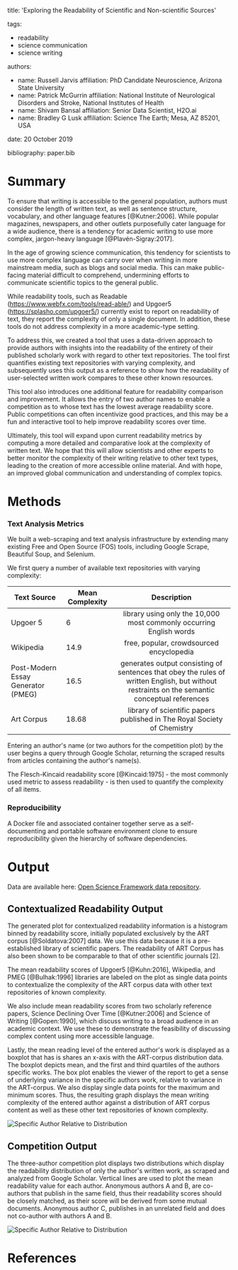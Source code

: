 title: 'Exploring the Readability of Scientific and Non-scientific Sources'
		
tags:
  - readability
  - science communication
  - science writing

authors:
  - name: Russell Jarvis
    affiliation: PhD Candidate Neuroscience, Arizona State University
  - name: Patrick McGurrin
    affiliation: National Institute of Neurological Disorders and Stroke, National Institutes of Health
  - name: Shivam Bansal
    affiliation: Senior Data Scientist, H2O.ai
  - name: Bradley G Lusk
    affiliation: Science The Earth; Mesa, AZ 85201, USA
    
date: 20 October 2019

bibliography: paper.bib

# Summary
To ensure that writing is accessible to the general population, authors must consider the length of written text, as well as sentence structure, vocabulary, and other language features [@Kutner:2006]. While popular magazines, newspapers, and other outlets purposefully cater language for a wide audience, there is a tendency for academic writing to use more complex, jargon-heavy language [@Plavén-Sigray:2017]. 

In the age of growing science communication, this tendency for scientists to use more complex language can carry over when writing in more mainstream media, such as blogs and social media. This can make public-facing material difficult to comprehend, undermining efforts to communicate scientific topics to the general public.

While readability tools, such as Readable (https://www.webfx.com/tools/read-able/) and Upgoer5 (https://splasho.com/upgoer5/) currently exist to report on readability of text, they report the complexity of only a single document. In addition, these tools do not address complexity in a more academic-type setting.

To address this, we created a tool that uses a data-driven approach to provide authors with insights into the readability of the entirety of their published scholarly work with regard to other text repositories. The tool first quantifies existing text repositories with varying complexity, and subsequently uses this output as a reference to show how the readability of user-selected written work compares to these other known resources. 

This tool also introduces one additional feature for readability comparison and improvement. It allows the entry of two author names to enable a competition as to whose text has the lowest average readability score. Public competitions can often incentivize good practices, and this may be a fun and interactive tool to help improve readability scores over time.

Ultimately, this tool will expand upon current readability metrics by computing a more detailed and comparative look at the complexity of written text. We hope that this will allow scientists and other experts to better monitor the complexity of their writing relative to other text types, leading to the creation of more accessible online material. And with hope, an improved global communication and understanding of complex topics.

# Methods

### Text Analysis Metrics
We built a web-scraping and text analysis infrastructure by extending many existing Free and Open Source (FOS) tools, including Google Scrape, Beautiful Soup, and Selenium.

We first query a number of available text repositories with varying complexity:

| Text Source | Mean Complexity | Description |
|----------|----------|:-------------:|
| Upgoer 5                            | 6   | library using only the 10,000 most commonly occurring English words |
| Wikipedia                               | 14.9 | free, popular, crowdsourced encyclopedia   |
| Post-Modern Essay Generator (PMEG)  | 16.5 | generates output consisting of sentences that obey the rules of written English, but without restraints on the semantic conceptual references   |
| Art Corpus                       | 18.68  | library of scientific papers published in The Royal Society of Chemistry |

Entering an author's name (or two authors for the competition plot) by the user begins a query through Google Scholar, returning the scraped results from articles containing the author's name(s). 

The Flesch-Kincaid readability score [@Kincaid:1975] - the most commonly used metric to assess readability - is then used to quantify the complexity of all items.

### Reproducibility
A Docker file and associated container together serve as a self-documenting and portable software environment clone to ensure reproducibility given the hierarchy of software dependencies.

# Output
Data are available here: [Open Science Framework data repository](https://osf.io/dashboard).

## Contextualized Readability Output
The generated plot for contextualized readability information is a histogram binned by readability score, initially populated exclusively by the ART corpus [@Soldatova:2007] data. We use this data because it is a pre-established library of scientific papers. The readability of ART Corpus has also been shown to be comparable to that of other scientific journals [2].

The mean readability scores of Upgoer5 [@Kuhn:2016], Wikipedia, and PMEG [@Bulhak:1996] libraries are labeled on the plot as single data points to contextualize the complexity of the ART corpus data with other text repositories of known complexity. 

We also include mean readability scores from two scholarly reference papers, Science Declining Over Time [@Kutner:2006] and Science of Writing [@Gopen:1990], which discuss writing to a broad audience in an academic context. We use these to demonstrate the feasibility of discussing complex content using more accessible language.

Lastly, the mean reading level of the entered author's work is displayed as a boxplot that has is shares an x-axis with the ART-corpus distribution data. The boxplot depicts mean, and the first and third quartiles of the authors specific works. The box plot enables the viewer of the report to get a sense of underlying variance in the specific authors work, relative to variance in the ART-corpus. We also display single data points for the maximum and minimum scores. Thus, the resulting graph displays the mean writing complexity of the entered author against a distribution of ART corpus content as well as these other text repositories of known complexity.

![Specific Author Relative to Distribution](figures/boxplot.png)


## Competition Output
The three-author competition plot displays two distributions which display the readability distribution of only the author's written work, as scraped and analyzed from Google Scholar. Vertical lines are used to plot the mean readability value for each author. Anonymous authors A and B, are co-authors that publish in the same field, thus their readability scores should be closely matched, as their score will be derived from some mutual documents. Anonymous author C, publishes in an unrelated field and does not co-author with authors A and B.

![Specific Author Relative to Distribution](figures/tournament.png)

# References
